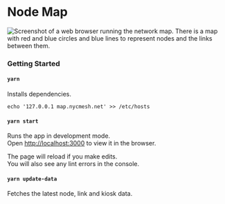 # Node Map

![Screenshot of a web browser running the network map. There is a map with red and blue circles and blue lines to represent nodes and the links between them.](/image.png?raw=true "Screenshot")

### Getting Started

#### `yarn`

Installs dependencies.

```
echo '127.0.0.1 map.nycmesh.net' >> /etc/hosts
```

#### `yarn start`

Runs the app in development mode.  
Open [http://localhost:3000](http://localhost:3000) to view it in the browser.

The page will reload if you make edits.  
You will also see any lint errors in the console.

#### `yarn update-data`

Fetches the latest node, link and kiosk data.
